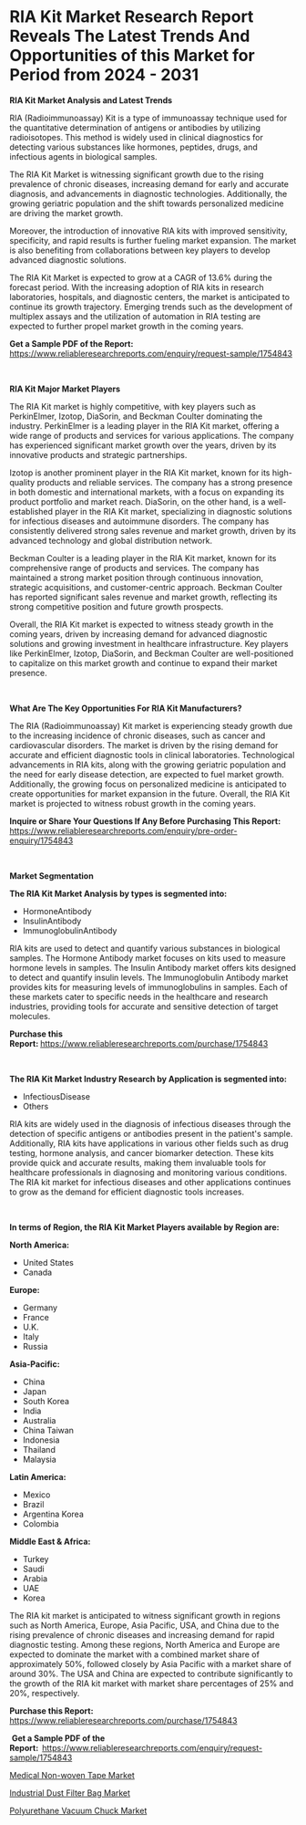 <p><h1>RIA Kit Market Research Report Reveals The Latest Trends And Opportunities of this Market for Period from 2024 - 2031</h1></p><p><strong>RIA Kit Market Analysis and Latest Trends</strong></p>
<p><p>RIA (Radioimmunoassay) Kit is a type of immunoassay technique used for the quantitative determination of antigens or antibodies by utilizing radioisotopes. This method is widely used in clinical diagnostics for detecting various substances like hormones, peptides, drugs, and infectious agents in biological samples.</p><p>The RIA Kit Market is witnessing significant growth due to the rising prevalence of chronic diseases, increasing demand for early and accurate diagnosis, and advancements in diagnostic technologies. Additionally, the growing geriatric population and the shift towards personalized medicine are driving the market growth.</p><p>Moreover, the introduction of innovative RIA kits with improved sensitivity, specificity, and rapid results is further fueling market expansion. The market is also benefiting from collaborations between key players to develop advanced diagnostic solutions.</p><p>The RIA Kit Market is expected to grow at a CAGR of 13.6% during the forecast period. With the increasing adoption of RIA kits in research laboratories, hospitals, and diagnostic centers, the market is anticipated to continue its growth trajectory. Emerging trends such as the development of multiplex assays and the utilization of automation in RIA testing are expected to further propel market growth in the coming years.</p></p>
<p><strong>Get a Sample PDF of the Report:&nbsp;</strong> <a href="https://www.reliableresearchreports.com/enquiry/request-sample/1754843">https://www.reliableresearchreports.com/enquiry/request-sample/1754843</a></p>
<p>&nbsp;</p>
<p><strong>RIA Kit Major Market Players</strong></p>
<p><p>The RIA Kit market is highly competitive, with key players such as PerkinElmer, Izotop, DiaSorin, and Beckman Coulter dominating the industry. PerkinElmer is a leading player in the RIA Kit market, offering a wide range of products and services for various applications. The company has experienced significant market growth over the years, driven by its innovative products and strategic partnerships.</p><p>Izotop is another prominent player in the RIA Kit market, known for its high-quality products and reliable services. The company has a strong presence in both domestic and international markets, with a focus on expanding its product portfolio and market reach. DiaSorin, on the other hand, is a well-established player in the RIA Kit market, specializing in diagnostic solutions for infectious diseases and autoimmune disorders. The company has consistently delivered strong sales revenue and market growth, driven by its advanced technology and global distribution network.</p><p>Beckman Coulter is a leading player in the RIA Kit market, known for its comprehensive range of products and services. The company has maintained a strong market position through continuous innovation, strategic acquisitions, and customer-centric approach. Beckman Coulter has reported significant sales revenue and market growth, reflecting its strong competitive position and future growth prospects.</p><p>Overall, the RIA Kit market is expected to witness steady growth in the coming years, driven by increasing demand for advanced diagnostic solutions and growing investment in healthcare infrastructure. Key players like PerkinElmer, Izotop, DiaSorin, and Beckman Coulter are well-positioned to capitalize on this market growth and continue to expand their market presence.</p></p>
<p>&nbsp;</p>
<p><strong>What Are The Key Opportunities For RIA Kit Manufacturers?</strong></p>
<p><p>The RIA (Radioimmunoassay) Kit market is experiencing steady growth due to the increasing incidence of chronic diseases, such as cancer and cardiovascular disorders. The market is driven by the rising demand for accurate and efficient diagnostic tools in clinical laboratories. Technological advancements in RIA kits, along with the growing geriatric population and the need for early disease detection, are expected to fuel market growth. Additionally, the growing focus on personalized medicine is anticipated to create opportunities for market expansion in the future. Overall, the RIA Kit market is projected to witness robust growth in the coming years.</p></p>
<p><strong>Inquire or Share Your Questions If Any Before Purchasing This Report:</strong> <a href="https://www.reliableresearchreports.com/enquiry/pre-order-enquiry/1754843">https://www.reliableresearchreports.com/enquiry/pre-order-enquiry/1754843</a></p>
<p>&nbsp;</p>
<p><strong>Market Segmentation</strong></p>
<p><strong>The RIA Kit Market Analysis by types is segmented into:</strong></p>
<p><ul><li>HormoneAntibody</li><li>InsulinAntibody</li><li>ImmunoglobulinAntibody</li></ul></p>
<p><p>RIA kits are used to detect and quantify various substances in biological samples. The Hormone Antibody market focuses on kits used to measure hormone levels in samples. The Insulin Antibody market offers kits designed to detect and quantify insulin levels. The Immunoglobulin Antibody market provides kits for measuring levels of immunoglobulins in samples. Each of these markets cater to specific needs in the healthcare and research industries, providing tools for accurate and sensitive detection of target molecules.</p></p>
<p><strong>Purchase this Report:&nbsp;</strong><a href="https://www.reliableresearchreports.com/purchase/1754843">https://www.reliableresearchreports.com/purchase/1754843</a></p>
<p>&nbsp;</p>
<p><strong>The RIA Kit Market Industry Research by Application is segmented into:</strong></p>
<p><ul><li>InfectiousDisease</li><li>Others</li></ul></p>
<p><p>RIA kits are widely used in the diagnosis of infectious diseases through the detection of specific antigens or antibodies present in the patient's sample. Additionally, RIA kits have applications in various other fields such as drug testing, hormone analysis, and cancer biomarker detection. These kits provide quick and accurate results, making them invaluable tools for healthcare professionals in diagnosing and monitoring various conditions. The RIA kit market for infectious diseases and other applications continues to grow as the demand for efficient diagnostic tools increases.</p></p>
<p>&nbsp;</p>
<p><strong>In terms of Region, the RIA Kit Market Players available by Region are:</strong></p>
<p>
    <p> <strong> North America: </strong>
        <ul>
            <li>United States</li>
            <li>Canada</li>
        </ul>
        </p> 
    <p> <strong> Europe: </strong>
        <ul>
            <li>Germany</li>
            <li>France</li>
            <li>U.K.</li>
            <li>Italy</li>
            <li>Russia</li>
        </ul>
        </p> 
    <p> <strong> Asia-Pacific: </strong>
        <ul>
            <li>China</li>
            <li>Japan</li>
            <li>South Korea</li>
            <li>India</li>
            <li>Australia</li>
            <li>China Taiwan</li>
            <li>Indonesia</li>
            <li>Thailand</li>
            <li>Malaysia</li>
        </ul>
        </p> 
    <p> <strong> Latin America: </strong>
        <ul>
            <li>Mexico</li>
            <li>Brazil</li>
            <li>Argentina Korea</li>
            <li>Colombia</li>
        </ul>
        </p> 
    <p> <strong> Middle East & Africa: </strong>
        <ul>
            <li>Turkey</li>
            <li>Saudi</li>
            <li>Arabia</li>
            <li>UAE</li>
            <li>Korea</li>
        </ul>
    </p>
    </p>
<p><p>The RIA kit market is anticipated to witness significant growth in regions such as North America, Europe, Asia Pacific, USA, and China due to the rising prevalence of chronic diseases and increasing demand for rapid diagnostic testing. Among these regions, North America and Europe are expected to dominate the market with a combined market share of approximately 50%, followed closely by Asia Pacific with a market share of around 30%. The USA and China are expected to contribute significantly to the growth of the RIA kit market with market share percentages of 25% and 20%, respectively.</p></p>
<p><strong>Purchase this Report: </strong><a href="https://www.reliableresearchreports.com/purchase/1754843">https://www.reliableresearchreports.com/purchase/1754843</a></p>
<p>&nbsp;<strong>Get a Sample PDF of the Report:&nbsp;&nbsp;</strong><a href="https://www.reliableresearchreports.com/enquiry/request-sample/1754843">https://www.reliableresearchreports.com/enquiry/request-sample/1754843</a></p>
<p><strong></strong></p>
<p><p><a href="https://view.publitas.com/reportprime-1/medical-non-woven-tape-market-provides-detailed-segmentation-of-this-market-based-on-type-application-and-region-and-forecast-for-the-period-from-2023-2030/">Medical Non-woven Tape Market</a></p><p><a href="https://view.publitas.com/reportprime-1/industrial-dust-filter-bag-market-size-market-trends-and-growth-outlook-forecasted-for-period-from-2023-to-2030/">Industrial Dust Filter Bag Market</a></p><p><a href="https://view.publitas.com/reportprime-1/polyurethane-vacuum-chuck-market-research-report-unlocks-analysis-on-the-market-financial-status-market-size-and-market-revenue-upto-2030/">Polyurethane Vacuum Chuck Market</a></p></p>